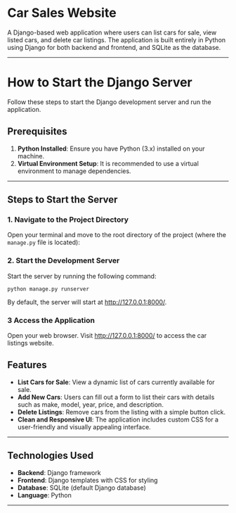 # Car Sales Website

A Django-based web application where users can list cars for sale, view listed cars, and delete car listings. The application is built entirely in Python using Django for both backend and frontend, and SQLite as the database.

---

# How to Start the Django Server

Follow these steps to start the Django development server and run the application.

## Prerequisites

1. **Python Installed**: Ensure you have Python (3.x) installed on your machine.
2. **Virtual Environment Setup**: It is recommended to use a virtual environment to manage dependencies.

---

## Steps to Start the Server

### 1. Navigate to the Project Directory
Open your terminal and move to the root directory of the project (where the `manage.py` file is located):

### 2. Start the Development Server

Start the server by running the following command:

`python manage.py runserver`

By default, the server will start at http://127.0.0.1:8000/.

### 3 Access the Application

Open your web browser.
   Visit http://127.0.0.1:8000/ to access the car listings website.





## Features

- **List Cars for Sale**: View a dynamic list of cars currently available for sale.
- **Add New Cars**: Users can fill out a form to list their cars with details such as make, model, year, price, and description.
- **Delete Listings**: Remove cars from the listing with a simple button click.
- **Clean and Responsive UI**: The application includes custom CSS for a user-friendly and visually appealing interface.

---

## Technologies Used

- **Backend**: Django framework
- **Frontend**: Django templates with CSS for styling
- **Database**: SQLite (default Django database)
- **Language**: Python

---
